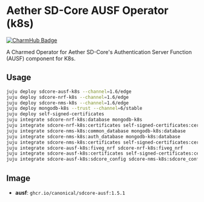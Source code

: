 # Aether SD-Core AUSF Operator (k8s)
[![CharmHub Badge](https://charmhub.io/sdcore-ausf-k8s/badge.svg)](https://charmhub.io/sdcore-ausf-k8s)

A Charmed Operator for Aether SD-Core's Authentication Server Function (AUSF) component for K8s. 

## Usage

```bash
juju deploy sdcore-ausf-k8s --channel=1.6/edge
juju deploy sdcore-nrf-k8s --channel=1.6/edge
juju deploy sdcore-nms-k8s --channel=1.6/edge
juju deploy mongodb-k8s --trust --channel=6/stable
juju deploy self-signed-certificates
juju integrate sdcore-nrf-k8s:database mongodb-k8s
juju integrate sdcore-nrf-k8s:certificates self-signed-certificates:certificates
juju integrate sdcore-nms-k8s:common_database mongodb-k8s:database
juju integrate sdcore-nms-k8s:auth_database mongodb-k8s:database
juju integrate sdcore-nms-k8s:certificates self-signed-certificates:certificates
juju integrate sdcore-ausf-k8s:fiveg_nrf sdcore-nrf-k8s:fiveg_nrf
juju integrate sdcore-ausf-k8s:certificates self-signed-certificates:certificates
juju integrate sdcore-ausf-k8s:sdcore_config sdcore-nms-k8s:sdcore_config
```

## Image

- **ausf**: `ghcr.io/canonical/sdcore-ausf:1.5.1`
